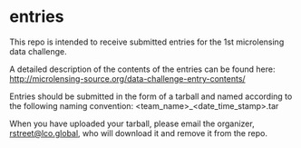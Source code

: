 # entries

This repo is intended to receive submitted entries for the 1st microlensing data challenge.  

A detailed description of the contents of the entries can be found here:
http://microlensing-source.org/data-challenge-entry-contents/

Entries should be submitted in the form of a tarball and named according to the following naming convention:
<team_name>_<date_time_stamp>.tar

When you have uploaded your tarball, please email the organizer, rstreet@lco.global, who will download it and remove it from the repo.
